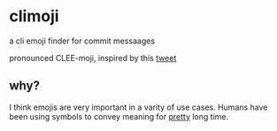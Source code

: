 # climoji

a cli emoji finder for commit messaages


pronounced CLEE-moji, inspired by this [tweet](https://twitter.com/dabit3/status/1114338923734421504)

## why?

I think emojis are very important in a varity of use cases. Humans have been using symbols to convey meaning for [pretty](http://humanorigins.si.edu/human-characteristics/language-symbols) long time.
